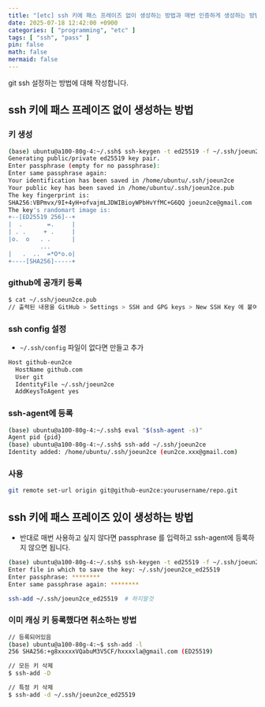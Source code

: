 ```yaml
---
title: "[etc] ssh 키에 패스 프레이즈 없이 생성하는 방법과 매번 인증하게 생성하는 방법"
date: 2025-07-18 12:42:00 +0900
categories: [ "programming", "etc" ]
tags: [ "ssh", "pass" ]
pin: false
math: false
mermaid: false
---
```


git ssh 설정하는 방법에 대해 작성합니다.

## ssh 키에 패스 프레이즈 없이 생성하는 방법

### 키 생성

```bash
(base) ubuntu@a100-80g-4:~/.ssh$ ssh-keygen -t ed25519 -f ~/.ssh/joeun2ce -C "joeun2ce@gmail.com"
Generating public/private ed25519 key pair.
Enter passphrase (empty for no passphrase):
Enter same passphrase again:
Your identification has been saved in /home/ubuntu/.ssh/joeun2ce
Your public key has been saved in /home/ubuntu/.ssh/joeun2ce.pub
The key fingerprint is:
SHA256:VBPmvx/9I+4yH+ofvajmLJDWIBioyWPbHvYfMC+G6QQ joeun2ce@gmail.com
The key's randomart image is:
+--[ED25519 256]--+
|  .       =.     |
| . .     + .     |
|o.  o   . .      |
         ...
|   .  ..  =*O*o.o|
+----[SHA256]-----+
```

### github에 공개키 등록

```bash
$ cat ~/.ssh/joeun2ce.pub
// 출력된 내용을 GitHub > Settings > SSH and GPG keys > New SSH Key 에 붙여넣기
```

### ssh config 설정

* `~/.ssh/config` 파일이 없다면 만들고 추가

```bash
Host github-eun2ce
  HostName github.com
  User git
  IdentityFile ~/.ssh/joeun2ce
  AddKeysToAgent yes
```

### ssh-agent에 등록

```bash
(base) ubuntu@a100-80g-4:~/.ssh$ eval "$(ssh-agent -s)"
Agent pid {pid}
(base) ubuntu@a100-80g-4:~/.ssh$ ssh-add ~/.ssh/joeun2ce
Identity added: /home/ubuntu/.ssh/joeun2ce (eun2ce.xxx@gmail.com)
```

### 사용

```bash
git remote set-url origin git@github-eun2ce:yourusername/repo.git
```


##  ssh 키에 패스 프레이즈 있이 생성하는 방법

* 반대로 매번 사용하고 싶지 않다면 passphrase 를 입력하고 ssh-agent에 등록하지 않으면 됩니다.

```bash
(base) ubuntu@a100-80g-4:~/.ssh$ ssh-keygen -t ed25519 -f ~/.ssh/joeun2ce -C "joeun2ce@gmail.com"
Enter file in which to save the key: ~/.ssh/joeun2ce_ed25519
Enter passphrase: ********
Enter same passphrase again: ********

ssh-add ~/.ssh/joeun2ce_ed25519  # 하지말것
```

### 이미 캐싱 키 등록했다면 취소하는 방법

```bash
// 등록되어있음
(base) ubuntu@a100-80g-4:~$ ssh-add -l
256 SHA256:+g8xxxxxVQabuM3V5CF/hxxxxla@gmail.com (ED25519)

// 모든 키 삭제
$ ssh-add -D

// 특정 키 삭제
$ ssh-add -d ~/.ssh/joeun2ce_ed25519
```